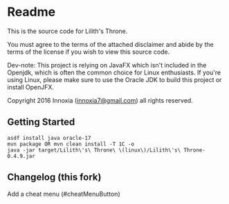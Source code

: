 # Readme

This is the source code for Lilith's Throne.

You must agree to the terms of the attached disclaimer and abide by the terms of the license if you wish to view this source code.

Dev-note: This project is relying on JavaFX which isn't included in the Openjdk, which is often the common choice for Linux enthusiasts. If you're using Linux, please make sure to use the Oracle JDK to build this project or install OpenJFX.

Copyright 2016 Innoxia (innoxia7@gmail.com) all rights reserved.


## Getting Started

```
asdf install java oracle-17
mvn package OR mvn clean install -T 1C -o
java -jar target/Lilith\'s\ Throne\ \(linux\)/Lilith\'s\ Throne-0.4.9.jar
```

## Changelog (this fork)

Add a cheat menu (#cheatMenuButton)